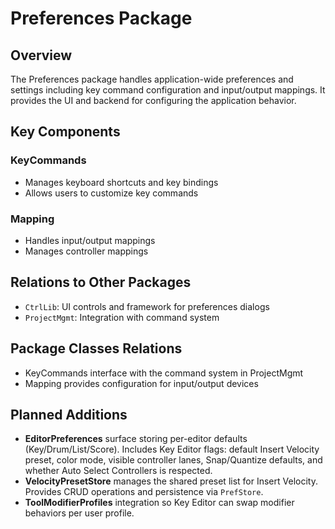 # Preferences Package

## Overview
The Preferences package handles application-wide preferences and settings including key command configuration and input/output mappings. It provides the UI and backend for configuring the application behavior.

## Key Components

### KeyCommands
- Manages keyboard shortcuts and key bindings
- Allows users to customize key commands

### Mapping
- Handles input/output mappings
- Manages controller mappings

## Relations to Other Packages
- `CtrlLib`: UI controls and framework for preferences dialogs
- `ProjectMgmt`: Integration with command system

## Package Classes Relations
- KeyCommands interface with the command system in ProjectMgmt
- Mapping provides configuration for input/output devices

## Planned Additions
- **EditorPreferences** surface storing per-editor defaults (Key/Drum/List/Score). Includes Key Editor flags: default Insert Velocity preset, color mode, visible controller lanes, Snap/Quantize defaults, and whether Auto Select Controllers is respected.
- **VelocityPresetStore** manages the shared preset list for Insert Velocity. Provides CRUD operations and persistence via `PrefStore`.
- **ToolModifierProfiles** integration so Key Editor can swap modifier behaviors per user profile.
